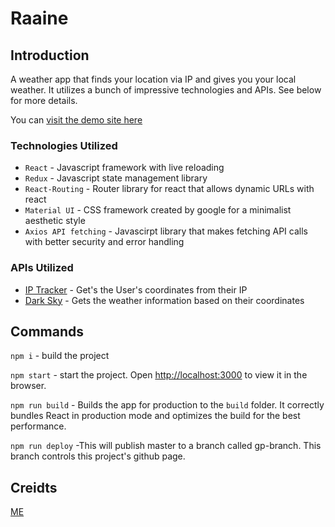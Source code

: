 # Raaine

## Introduction

A weather app that finds your location via IP and gives you your local weather. It utilizes a bunch of impressive technologies and APIs. See below for more details.

You can [visit the demo site here](https://eandrews737.github.io/Raaine-Weather-App/)

### Technologies Utilized

* `React` - Javascript framework with live reloading
* `Redux` - Javascript state management library
* `React-Routing` - Router library for react that allows dynamic URLs with react
* `Material UI` - CSS framework created by google for a minimalist aesthetic style
* `Axios API fetching` - Javascirpt library that makes fetching API calls with better security and error handling

### APIs Utilized

* [IP Tracker](http://ip-api.com/json) - Get's the User's coordinates from their IP
* [Dark Sky](https://darksky.net/dev) - Gets the weather information based on their coordinates

## Commands

`npm i` - build the project

`npm start` - start the project. Open [http://localhost:3000](http://localhost:3000) to view it in the browser.

`npm run build` - Builds the app for production to the `build` folder.
It correctly bundles React in production mode and optimizes the build for the best performance.

`npm run deploy` -This will publish master to a branch called gp-branch. This branch controls this project's github page.

## Creidts

[ME](https://github.com/eandrews737)
